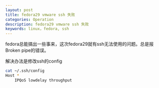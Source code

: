 ```yaml
---
layout: post
title: fedora29 vmware ssh 失败
categories: Operation
description: fedora29 vmware ssh 失败
keywords: linux，fedora, ssh
---
```


fedora总能搞出一些事来，这次fedora29就有ssh无法使用的问题。总是报Broken pipe的错误。

解决办法是修改ssh的config

```sh
cat ~/.ssh/config
Host *
    IPQoS lowdelay throughput
```